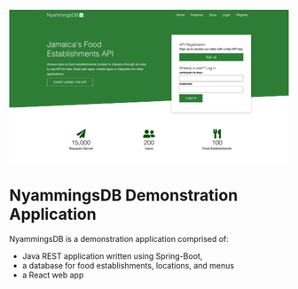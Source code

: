 ![](demo.png)

# NyammingsDB Demonstration Application

NyammingsDB is a demonstration application comprised of:

* Java REST application written using Spring-Boot,
* a database for food establishments, locations, and menus
* a React web app
